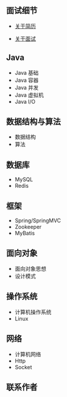 

## 面试细节

- [关于简历](https://github.com/IdealSpring/JI-Notes/blob/master/doc/Interview/关于简历.md)

- [关于面试](https://github.com/IdealSpring/JI-Notes/blob/master/doc/Interview/关于面试.md)


Java
---

- Java 基础
- Java 容器
- Java 并发
- Java 虚拟机
- Java I/O

数据结构与算法
---

- 数据结构
- 算法

数据库
---

- MySQL
- Redis

框架
---

- Spring/SpringMVC
- Zookeeper
- MyBatis

面向对象
---

- 面向对象思想
- 设计模式

操作系统
---

- 计算机操作系统
- Linux

网络
---

- 计算机网络
- Http
- Socket

联系作者
---
